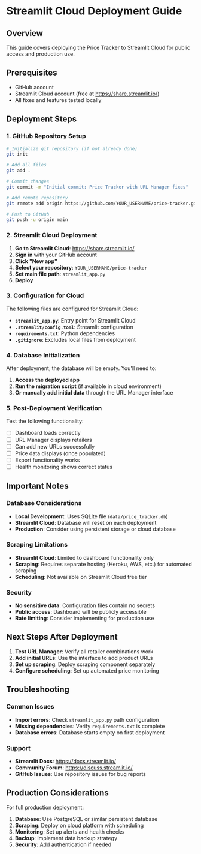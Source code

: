 # Streamlit Cloud Deployment Guide

## Overview
This guide covers deploying the Price Tracker to Streamlit Cloud for public access and production use.

## Prerequisites
- GitHub account
- Streamlit Cloud account (free at https://share.streamlit.io/)
- All fixes and features tested locally

## Deployment Steps

### 1. GitHub Repository Setup

```bash
# Initialize git repository (if not already done)
git init

# Add all files
git add .

# Commit changes
git commit -m "Initial commit: Price Tracker with URL Manager fixes"

# Add remote repository
git remote add origin https://github.com/YOUR_USERNAME/price-tracker.git

# Push to GitHub
git push -u origin main
```

### 2. Streamlit Cloud Deployment

1. **Go to Streamlit Cloud**: https://share.streamlit.io/
2. **Sign in** with your GitHub account
3. **Click "New app"**
4. **Select your repository**: `YOUR_USERNAME/price-tracker`
5. **Set main file path**: `streamlit_app.py`
6. **Deploy**

### 3. Configuration for Cloud

The following files are configured for Streamlit Cloud:

- **`streamlit_app.py`**: Entry point for Streamlit Cloud
- **`.streamlit/config.toml`**: Streamlit configuration
- **`requirements.txt`**: Python dependencies
- **`.gitignore`**: Excludes local files from deployment

### 4. Database Initialization

After deployment, the database will be empty. You'll need to:

1. **Access the deployed app**
2. **Run the migration script** (if available in cloud environment)
3. **Or manually add initial data** through the URL Manager interface

### 5. Post-Deployment Verification

Test the following functionality:
- [ ] Dashboard loads correctly
- [ ] URL Manager displays retailers
- [ ] Can add new URLs successfully
- [ ] Price data displays (once populated)
- [ ] Export functionality works
- [ ] Health monitoring shows correct status

## Important Notes

### Database Considerations
- **Local Development**: Uses SQLite file (`data/price_tracker.db`)
- **Streamlit Cloud**: Database will reset on each deployment
- **Production**: Consider using persistent storage or cloud database

### Scraping Limitations
- **Streamlit Cloud**: Limited to dashboard functionality only
- **Scraping**: Requires separate hosting (Heroku, AWS, etc.) for automated scraping
- **Scheduling**: Not available on Streamlit Cloud free tier

### Security
- **No sensitive data**: Configuration files contain no secrets
- **Public access**: Dashboard will be publicly accessible
- **Rate limiting**: Consider implementing for production use

## Next Steps After Deployment

1. **Test URL Manager**: Verify all retailer combinations work
2. **Add initial URLs**: Use the interface to add product URLs
3. **Set up scraping**: Deploy scraping component separately
4. **Configure scheduling**: Set up automated price monitoring

## Troubleshooting

### Common Issues
- **Import errors**: Check `streamlit_app.py` path configuration
- **Missing dependencies**: Verify `requirements.txt` is complete
- **Database errors**: Database starts empty on first deployment

### Support
- **Streamlit Docs**: https://docs.streamlit.io/
- **Community Forum**: https://discuss.streamlit.io/
- **GitHub Issues**: Use repository issues for bug reports

## Production Considerations

For full production deployment:
1. **Database**: Use PostgreSQL or similar persistent database
2. **Scraping**: Deploy on cloud platform with scheduling
3. **Monitoring**: Set up alerts and health checks
4. **Backup**: Implement data backup strategy
5. **Security**: Add authentication if needed